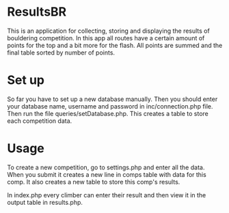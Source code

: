 # ResultsBR

This is an application for collecting, storing and displaying the results of bouldering
competition. In this app all routes have a certain amount of points for the top and a bit
more for the flash. All points are summed and the final table sorted by number of points. 

# Set up
So far you have to set up a new database manually. Then you should enter your database name,
username and password in inc/connection.php file. Then run the file queries/setDatabase.php.
This creates a table to store each competition data.

# Usage
To create a new competition, go to settings.php and enter all the data. When you submit it
creates a new line in comps table with data for this comp. It also creates a new table to
store this comp's results.

In index.php every climber can enter their result and then view it in the output table in
results.php.